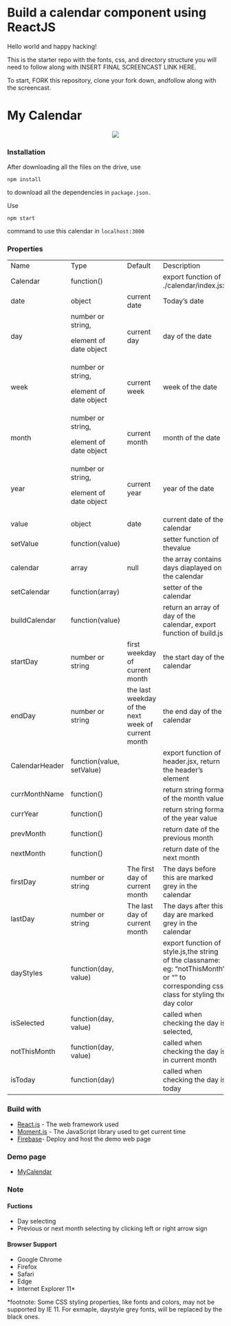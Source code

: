 # Build a calendar component using ReactJS

Hello world and happy hacking!

This is the starter repo with the fonts, css, and directory structure you will need to follow along with INSERT FINAL SCREENCAST LINK HERE.

To start, FORK this repository, clone your fork down, andfollow along with the screencast.
# My Calendar
<div align="center">
<img src="https://i.imgur.com/rPPfycf.png"/>
</div>

### Installation

After downloading all the files on the drive, use
```
npm install
``` 
to download all the dependencies in `package.json.`

Use 
```
npm start
``` 
command to use this calendar in `localhost:3000`


### Properties


<table>
  <tr>
   <td>Name
   </td>
   <td>Type
   </td>
   <td>Default
   </td>
   <td>Description
   </td>
  </tr>
  <tr>
   <td>Calendar
   </td>
   <td>function()
   </td>
   <td>
   </td>
   <td>export function of ./calendar/index.jsx
   </td>
  </tr>
  <tr>
   <td>date
   </td>
   <td>object
   </td>
   <td>current date
   </td>
   <td>Today’s date
   </td>
  </tr>
  <tr>
   <td>day
   </td>
   <td>number or string, 
<p>
element of date object
   </td>
   <td>current day
   </td>
   <td>day of the date
   </td>
  </tr>
  <tr>
   <td>week
   </td>
   <td>number or string, 
<p>
element of date object
   </td>
   <td>current week
   </td>
   <td>week of the date
   </td>
  </tr>
  <tr>
   <td>month
   </td>
   <td>number or string, 
<p>
element of date object
   </td>
   <td>current month
   </td>
   <td>month of the date
   </td>
  </tr>
  <tr>
   <td>year
   </td>
   <td>number or string, 
<p>
element of date object
   </td>
   <td>current year
   </td>
   <td>year of the date
   </td>
  </tr>
  <tr>
   <td>value
   </td>
   <td>object
   </td>
   <td>date
   </td>
   <td>current date of the calendar
   </td>
  </tr>
  <tr>
   <td>setValue
   </td>
   <td>function(value)
   </td>
   <td>
   </td>
   <td>setter function of thevalue
   </td>
  </tr>
  <tr>
   <td>calendar
   </td>
   <td>array
   </td>
   <td>null
   </td>
   <td>the array contains days diaplayed on the calendar
   </td>
  </tr>
  <tr>
   <td>setCalendar
   </td>
   <td>function(array)
   </td>
   <td>
   </td>
   <td>setter of the calendar
   </td>
  </tr>
  <tr>
   <td>buildCalendar
   </td>
   <td>function(value)
   </td>
   <td>
   </td>
   <td>return an array of day of the calendar, export function of build.js
   </td>
  </tr>
  <tr>
   <td>startDay
   </td>
   <td>number or string
   </td>
   <td>first weekday of current month
   </td>
   <td>the start day of the calendar 
   </td>
  </tr>
  <tr>
   <td>endDay
   </td>
   <td>number or string
   </td>
   <td>the last weekday of  the next week of current month
   </td>
   <td>the end day of the calendar 
   </td>
  </tr>
  <tr>
   <td>CalendarHeader
   </td>
   <td>function(value, setValue)
   </td>
   <td>
   </td>
   <td>export function of header.jsx, return the header’s element
   </td>
  </tr>
  <tr>
   <td>currMonthName
   </td>
   <td>function()
   </td>
   <td>
   </td>
   <td>return string format of the month value
   </td>
  </tr>
  <tr>
   <td>currYear
   </td>
   <td>function()
   </td>
   <td>
   </td>
   <td>return string format of the year value
   </td>
  </tr>
  <tr>
   <td>prevMonth
   </td>
   <td>function()
   </td>
   <td>
   </td>
   <td>return date of the previous month
   </td>
  </tr>
  <tr>
   <td>nextMonth
   </td>
   <td>function()
   </td>
   <td>
   </td>
   <td>return date of the next month
   </td>
  </tr>
  <tr>
   <td>firstDay
   </td>
   <td>number or string
   </td>
   <td>The first day of current month
   </td>
   <td>The days before this are marked grey in the calendar
   </td>
  </tr>
  <tr>
   <td>lastDay
   </td>
   <td>number or string
   </td>
   <td>The last day of current month
   </td>
   <td>The days after this day are marked grey in the calendar
   </td>
  </tr>
  <tr>
   <td>dayStyles
   </td>
   <td>function(day, value)
   </td>
   <td>
   </td>
   <td>export function of style.js,the string of the classname: eg: “notThisMonth” or “” to corresponding css class for styling the day color 
   </td>
  </tr>
  <tr>
   <td>isSelected
   </td>
   <td>function(day, value)
   </td>
   <td>
   </td>
   <td>called when checking the day is selected, 
   </td>
  </tr>
  <tr>
   <td>notThisMonth
   </td>
   <td>function(day, value)
   </td>
   <td>
   </td>
   <td>called when checking the day is in current month
   </td>
  </tr>
  <tr>
   <td>isToday
   </td>
   <td>function(day)
   </td>
   <td>
   </td>
   <td>called when checking the day is today
   </td>
  </tr>
</table>


### Build with
* [React.js](https://zh-hant.reactjs.org/) - The web framework used
* [Moment.js](https://momentjs.com/) - The JavaScript library used to get current time
* [Firebase](https://shorturl.at/qxDHT)- Deploy and host the demo web page

### Demo page
* [MyCalendar](https://my-calendar-demo-691a6.web.app/) 

### Note
#### Fuctions
* Day selecting
* Previous or next month selecting by clicking left or right arrow sign


#### Browser Support
* Google Chrome
* Firefox
* Safari
* Edge
* Internet Explorer 11*

*footnote: Some CSS styling properties, like fonts and colors, may not be supported by IE 11. For exmaple, daystyle grey fonts, will be replaced by the black ones.   




